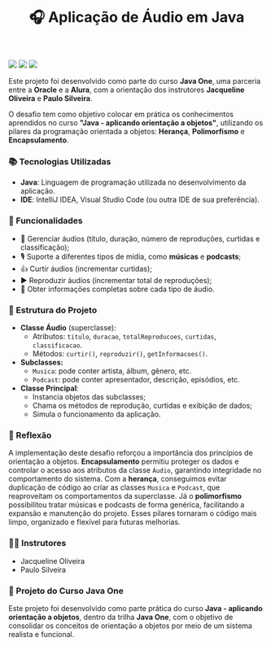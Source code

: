 <!DOCTYPE html>
<html lang="pt-br">
<head>
  <meta charset="UTF-8">
  <meta name="viewport" content="width=device-width, initial-scale=1.0">
</head>
<body>
  <header>
    <h1>🎧 Aplicação de Áudio em Java</h1>
  </header>
  <main>
    <div>
      <img src="https://img.shields.io/badge/Java-007396?style=for-the-badge&logo=java&logoColor=white">
      <img src="https://img.shields.io/badge/Oracle-F80000?style=for-the-badge&logo=oracle&logoColor=white">
      <img src="https://img.shields.io/badge/Alura-13294B?style=for-the-badge&logo=data:image/svg+xml;base64,...">
    </div>
    </main>
</body>
</html>

<p>Este projeto foi desenvolvido como parte do curso <strong>Java One</strong>, uma parceria entre a <strong>Oracle</strong> e a <strong>Alura</strong>, com a orientação dos instrutores <strong>Jacqueline Oliveira</strong> e <strong>Paulo Silveira</strong>.</p>

<p>O desafio tem como objetivo colocar em prática os conhecimentos aprendidos no curso <strong>"Java - aplicando orientação a objetos"</strong>, utilizando os pilares da programação orientada a objetos: <strong>Herança</strong>, <strong>Polimorfismo</strong> e <strong>Encapsulamento</strong>.</p>

  <h3>📚 Tecnologias Utilizadas</h3>
    <ul>
      <li><strong>Java</strong>: Linguagem de programação utilizada no desenvolvimento da aplicação.</li>
      <li><strong>IDE</strong>: IntelliJ IDEA, Visual Studio Code (ou outra IDE de sua preferência).</li>
    </ul>

  <h3>🔧 Funcionalidades</h3>
    <ul>
      <li>🎵 Gerenciar áudios (título, duração, número de reproduções, curtidas e classificação);</li>
      <li>🎙️ Suporte a diferentes tipos de mídia, como <strong>músicas</strong> e <strong>podcasts</strong>;</li>
      <li>👍 Curtir áudios (incrementar curtidas);</li>
      <li>▶️ Reproduzir áudios (incrementar total de reproduções);</li>
      <li>📄 Obter informações completas sobre cada tipo de áudio.</li>
    </ul>

  <h3>📂 Estrutura do Projeto</h3>
    <ul>
      <li><strong>Classe Áudio</strong> (superclasse):
        <ul>
          <li>Atributos: <code>titulo</code>, <code>duracao</code>, <code>totalReproducoes</code>, <code>curtidas</code>, <code>classificacao</code>.</li>
          <li>Métodos: <code>curtir()</code>, <code>reproduzir()</code>, <code>getInformacoes()</code>.</li>
        </ul>
      </li>
      <li><strong>Subclasses:</strong>
        <ul>
          <li><code>Musica</code>: pode conter artista, álbum, gênero, etc.</li>
          <li><code>Podcast</code>: pode conter apresentador, descrição, episódios, etc.</li>
        </ul>
      </li>
      <li><strong>Classe Principal</strong>:
        <ul>
          <li>Instancia objetos das subclasses;</li>
          <li>Chama os métodos de reprodução, curtidas e exibição de dados;</li>
          <li>Simula o funcionamento da aplicação.</li>
        </ul>
      </li>
    </ul>

  <h3>📝 Reflexão</h3>
    <p>
      A implementação deste desafio reforçou a importância dos princípios de orientação a objetos. <strong>Encapsulamento</strong> permitiu proteger os dados e controlar o acesso aos atributos da classe <code>Áudio</code>, garantindo integridade no comportamento do sistema. Com a <strong>herança</strong>, conseguimos evitar duplicação de código ao criar as classes <code>Musica</code> e <code>Podcast</code>, que reaproveitam os comportamentos da superclasse. Já o <strong>polimorfismo</strong> possibilitou tratar músicas e podcasts de forma genérica, facilitando a expansão e manutenção do projeto. Esses pilares tornaram o código mais limpo, organizado e flexível para futuras melhorias.
    </p>

  <h3>👨‍🏫 Instrutores</h3>
    <ul>
      <li>Jacqueline Oliveira</li>
      <li>Paulo Silveira</li>
    </ul>

  <h3>🚀 Projeto do Curso Java One</h3>
    <p>Este projeto foi desenvolvido como parte prática do curso <strong>Java - aplicando orientação a objetos</strong>, dentro da trilha <strong>Java One</strong>, com o objetivo de consolidar os conceitos de orientação a objetos por meio de um sistema realista e funcional.</p>
  
